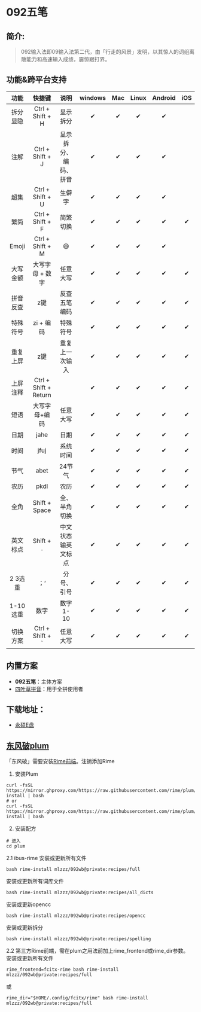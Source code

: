 # 092五笔

## 简介:
>092输入法即09输入法第二代，由「行走的风景」发明，以其惊人的词组离散能力和高速输入成绩，震惊跟打界。
## 功能&跨平台支持
|功能|快捷键|说明|windows|Mac|Linux|Android|iOS|
|:----:|:----:|:----:|:----:|:----:|:----:|:----:|:----:|
|拆分显隐|Ctrl + Shift + H|显示拆分|✔|✔|✔|✔|
|注解|Ctrl + Shift + J|显示拆分、编码、拼音|✔|✔|✔|✔|
|超集|Ctrl + Shift + U|生僻字|✔|✔|✔|✔|
|繁简|Ctrl + Shift + F|简繁切换|✔|✔|✔|✔|✔|
|Emoji|Ctrl + Shift + M|:smile:|✔|✔|✔|✔|
|大写金额|大写字母 + 数字|任意大写|✔|✔|✔|✔|✔|
|拼音反查|z键|反查五笔编码|✔|✔|✔|✔|✔|
|特殊符号|zi + 编码|特殊符号|✔|✔|✔|✔|✔|
|重复上屏|z键|重复上一次输入|✔|✔|✔|✔|✔|
|上屏注释|Ctrl + Shift + Return||✔|✔|✔|✔|✔|
|短语|大写字母+编码|任意大写|✔|✔|✔|✔|✔|
|日期|jahe|日期|✔|✔|✔|✔|✔|
|时间|jfuj|系统时间|✔|✔|✔|✔|✔|
|节气|abet|24节气|✔|✔|✔|✔|✔|
|农历|pkdl|农历|✔|✔|✔|✔|✔|
|全角|Shift + Space|全、半角切换|✔|✔|✔|✔|✔|
|英文标点|Shift + .|中文状态输英文标点|✔|✔|✔|✔|✔|
|2 3选重|；‘|分号、引号|✔|✔|✔|✔|✔|
|1-10选重|数字|数字1-10|✔|✔|✔|✔|✔|
|切换方案|Ctrl + Shift + `|任意大写|✔|✔|✔|✔|✔|
## 内置方案
+ **092五笔**：主体方案
+ [四叶草拼音](https://github.com/fkxxyz/rime-cloverpinyin)：用于全拼使用者
## 下载地址：
 + [永硕E盘](http://092wb.ys168.com/)
## [东风破plum](https://github.com/rime/plum)
「东风破」需要安装[Rime前端](https://github.com/rime/home/wiki/RimeWithIBus)。注销添加Rime

1. 安装Plum  
```shell
curl -fsSL https://mirror.ghproxy.com/https://raw.githubusercontent.com/rime/plum/master/rime-install | bash
# or
curl -fsSL https://mirror.ghproxy.com/https://raw.githubusercontent.com/rime/plum/master/rime-install | bash
```

2. 安装配方  
```shell
# 进入
cd plum
```

2.1 ibus-rime
安装或更新所有文件
```shell
bash rime-install mlzzz/092wb@private:recipes/full
```

安装或更新所有词库文件
```shell
bash rime-install mlzzz/092wb@private:recipes/all_dicts
```

安装或更新opencc
```shell
bash rime-install mlzzz/092wb@private:recipes/opencc
```

安装或更新拆分
```shell
bash rime-install mlzzz/092wb@private:recipes/spelling
```

2.2 第三方Rime前端，需在plum之用法前加上rime_frontend或rime_dir参数。
安装或更新所有文件
```shell
rime_frontend=fcitx-rime bash rime-install mlzzz/092wb@private:recipes/full
```

或
```shell
rime_dir="$HOME/.config/fcitx/rime" bash rime-install mlzzz/092wb@private:recipes/full
```

